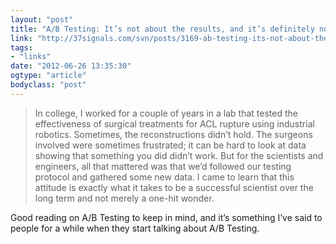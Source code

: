 ```yaml
---
layout: "post"
title: "A/B Testing: It’s not about the results, and it’s definitely not about the why"
link: "http://37signals.com/svn/posts/3169-ab-testing-its-not-about-the-results-and-its-definitely-not-about-the-why"
tags: 
- "links"
date: "2012-06-26 13:35:30"
ogtype: "article"
bodyclass: "post"
---
```


> In college, I worked for a couple of years in a lab that tested the effectiveness of surgical treatments for ACL rupture using industrial robotics. Sometimes, the reconstructions didn’t hold. The surgeons involved were sometimes frustrated; it can be hard to look at data showing that something you did didn’t work. But for the scientists and engineers, all that mattered was that we’d followed our testing protocol and gathered some new data. I came to learn that this attitude is exactly what it takes to be a successful scientist over the long term and not merely a one-hit wonder.

Good reading on A/B Testing to keep in mind, and it’s something I’ve said to people for a while when they start talking about A/B Testing.